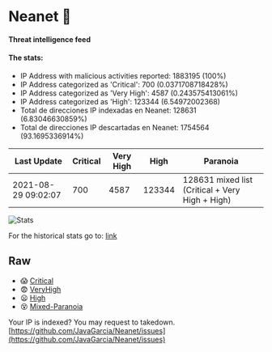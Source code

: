 # Neanet :hocho:
#### Threat intelligence feed
#### The stats:

- IP Address with malicious activities reported: 1883195 (100%)
- IP Address categorized as 'Critical':  700 (0.0371708718428%)
- IP Address categorized as 'Very High':  4587 (0.243575413061%)
- IP Address categorized as 'High':  123344 (6.54972002368)
- Total de direcciones IP indexadas en Neanet:  128631 (6.83046630859%)
- Total de direcciones IP descartadas en Neanet:  1754564 (93.1695336914%)

| Last Update | Critical | Very High | High | Paranoia |
| --- | --- | --- | --- | --- |
| 2021-08-29 09:02:07 | 700 | 4587 | 123344 | 128631 mixed list (Critical + Very High + High)|

![Stats](https://docs.google.com/spreadsheets/d/e/2PACX-1vSnaNMIXVabIpDJjufMlzH7poXnshF3mgd8Is1g9ytUEzVsP5my4Trn8f-xkoLLQ38xpL3HtmUexLo6/pubchart?oid=501124687&format=image)

For the historical stats go to: [link](/stats.csv)
## Raw
- :scream: [Critical](https://raw.githubusercontent.com/JavaGarcia/Neanet/master/blacklists/neanet_critical.txt)
- :fearful: [VeryHigh](https://raw.githubusercontent.com/JavaGarcia/Neanet/master/blacklists/neanet_veryHigh.txtt)
- :frowning: [High](https://raw.githubusercontent.com/JavaGarcia/Neanet/master/blacklists/neanet_high.txt)
- :dizzy_face: [Mixed-Paranoia](https://raw.githubusercontent.com/JavaGarcia/Neanet/master/blacklists/neanet_all.txt)


Your IP is indexed? You may request to takedown. [https://github.com/JavaGarcia/Neanet/issues](https://github.com/JavaGarcia/Neanet/issues)


















































































































































































































































































































































































































































































































































































































































































































































































































































































































































































































































































































































































































































































































































































































































































































































































































































































































































































































































































































































































































































































































































































































































































































































































































































































































































































































































































































































































































































































































































































































































































































































































































































































































































































































































































































































































































































































































































































































































































































































































































































































































































































































































































































































































































































































































































































































































































































































































































































































































































































































































































































































































































































































































































































































































































































































































































































































































































































































































































































































































































































































































































































































































































































































































































































































































































































































































































































































































































































































































































































































































































































































































































































































































































































































































































































































































































































































































































































































































































































































































































































































































































































































































































































































































































































































































































































